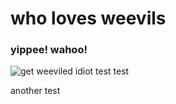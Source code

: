 # who loves weevils
### yippee! wahoo!
![get weeviled idiot](https://upload.wikimedia.org/wikipedia/commons/a/a9/Cute_Weevil_%2824198558940%29.jpg)
test test

another test